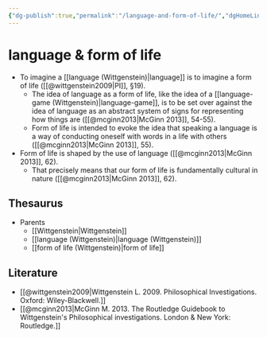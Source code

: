 ```yaml
---
{"dg-publish":true,"permalink":"/language-and-form-of-life/","dgHomeLink":false,"dgPassFrontmatter":false}
---
```


# language & form of life
- To imagine a [[language (Wittgenstein)|language]] is to imagine a form of life ([[@wittgenstein2009|PI]], §19).
	- The idea of language as a form of life, like the idea of a [[language-game (Wittgenstein)|language-game]], is to be set over against the idea of language as an abstract system of signs for representing how things are ([[@mcginn2013|McGinn 2013]], 54-55).
	- Form of life is intended to evoke the idea that speaking a language is a way of conducting oneself with words in a life with others ([[@mcginn2013|McGinn 2013]], 55).
- Form of life is shaped by the use of language ([[@mcginn2013|McGinn 2013]], 62).
	- That precisely means that our form of life is fundamentally cultural in nature ([[@mcginn2013|McGinn 2013]], 62).

## Thesaurus
- Parents
	- [[Wittgenstein|Wittgenstein]]
	- [[language (Wittgenstein)|language (Wittgenstein)]]
	- [[form of life (Wittgenstein)|form of life]]


## Literature
- [[@wittgenstein2009|Wittgenstein L. 2009. Philosophical Investigations. Oxford: Wiley-Blackwell.]]
- [[@mcginn2013|McGinn M. 2013. The Routledge Guidebook to Wittgenstein's Philosophical investigations. London & New York:  Routledge.]]

